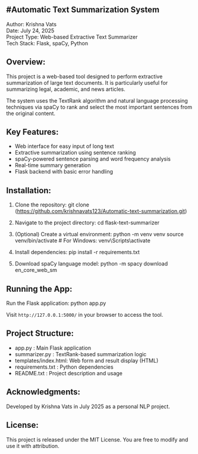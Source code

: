 #Automatic Text Summarization System
------------------------------------

Author: Krishna Vats  
Date: July 24, 2025  
Project Type: Web-based Extractive Text Summarizer  
Tech Stack: Flask, spaCy, Python

Overview:
---------
This project is a web-based tool designed to perform extractive summarization of large text documents. 
It is particularly useful for summarizing legal, academic, and news articles.

The system uses the TextRank algorithm and natural language processing techniques via spaCy to 
rank and select the most important sentences from the original content.

Key Features:
-------------
- Web interface for easy input of long text
- Extractive summarization using sentence ranking
- spaCy-powered sentence parsing and word frequency analysis
- Real-time summary generation
- Flask backend with basic error handling

Installation:
-------------
1. Clone the repository:
   git clone (https://github.com/krishnavats123/Automatic-text-summarization.git)

2. Navigate to the project directory:
   cd flask-text-summarizer

3. (Optional) Create a virtual environment:
   python -m venv venv
   source venv/bin/activate  # For Windows: venv\Scripts\activate

4. Install dependencies:
   pip install -r requirements.txt

5. Download spaCy language model:
   python -m spacy download en_core_web_sm

Running the App:
----------------
Run the Flask application:
   python app.py

Visit `http://127.0.0.1:5000/` in your browser to access the tool.

Project Structure:
------------------
- app.py              : Main Flask application
- summarizer.py       : TextRank-based summarization logic
- templates/index.html: Web form and result display (HTML)
- requirements.txt    : Python dependencies
- README.txt          : Project description and usage

Acknowledgments:
----------------
Developed by Krishna Vats in July 2025 as a personal NLP project.

License:
--------
This project is released under the MIT License. You are free to modify and use it with attribution.
